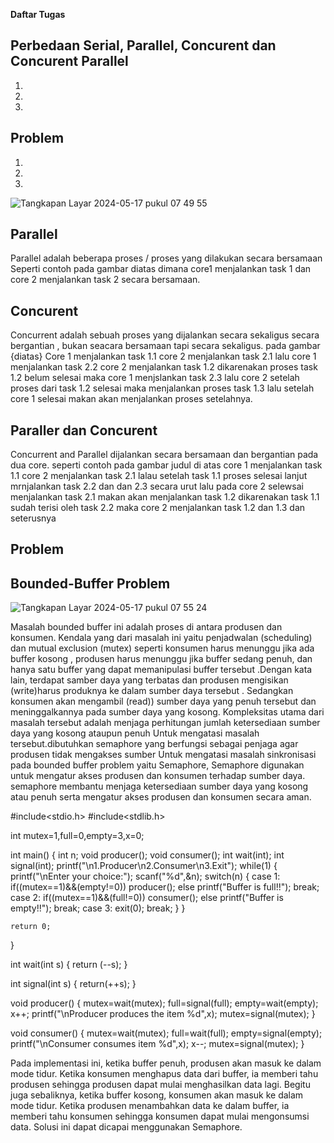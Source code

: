 
**Daftar Tugas**

## Perbedaan Serial, Parallel, Concurent dan Concurent Parallel

1.
2.
3.

## Problem

1.
2.
3.

![Tangkapan Layar 2024-05-17 pukul 07 49 55](https://github.com/zakwanaraffi/SysOP24-3123521030/assets/160553582/d15ab585-5c27-4db8-ae2b-70ed64b8cc64)

## Parallel

Parallel adalah beberapa proses / proses yang dilakukan secara bersamaan Seperti contoh pada gambar diatas dimana core1 menjalankan task 1 dan core 2 menjalankan task 2 secara bersamaan.



## Concurent

Concurrent adalah sebuah proses yang dijalankan secara sekaligus secara bergantian , bukan seacara bersamaan tapi secara sekaligus. pada gambar {diatas} Core 1 menjalankan task 1.1 core 2 menjalankan task 2.1 lalu core 1 menjalankan task 2.2 core 2 menjalankan task 1.2 dikarenakan proses task 1.2 belum selesai maka core 1 menjslankan task 2.3 lalu core 2 setelah proses dari task 1.2 selesai maka menjalankan proses task 1.3 lalu setelah core 1 selesai makan akan menjalankan proses setelahnya.



## Paraller dan Concurent

Concurrent and Parallel dijalankan secara bersamaan dan bergantian pada dua core. seperti contoh pada gambar judul di atas core 1 menjalankan task 1.1 core 2 menjalankan task 2.1 lalau setelah task 1.1 proses selesai lanjut mrnjalankan task 2.2 dan dan 2.3 secara urut lalu pada core 2 selewsai menjalankan task 2.1 makan akan menjalankan task 1.2 dikarenakan task 1.1 sudah terisi oleh task 2.2 maka core 2 menjalankan task 1.2 dan 1.3 dan seterusnya

## Problem

## Bounded-Buffer Problem

![Tangkapan Layar 2024-05-17 pukul 07 55 24](https://github.com/zakwanaraffi/SysOP24-3123521030/assets/160553582/6a14b1d1-ffa7-499a-a717-09d879c32fd1)

Masalah bounded buffer ini adalah proses di antara produsen dan konsumen. Kendala yang dari masalah ini yaitu penjadwalan (scheduling) dan mutual exclusion (mutex) seperti konsumen harus menunggu jika ada buffer kosong , produsen harus menunggu jika buffer sedang penuh, dan hanya satu buffer yang dapat memanipulasi buffer tersebut .Dengan kata lain, terdapat samber daya yang terbatas dan produsen mengisikan (write)harus produknya ke dalam sumber daya tersebut . Sedangkan konsumen akan mengambil (read)) sumber daya yang penuh tersebut dan meninggalkannya pada sumber daya yang kosong. Kompleksitas utama dari masalah tersebut adalah menjaga perhitungan jumlah ketersediaan sumber daya yang kosong ataupun penuh
Untuk mengatasi masalah tersebut.dibutuhkan semaphore yang berfungsi sebagai penjaga agar produsen tidak mengakses sumber Untuk mengatasi masalah sinkronisasi pada bounded buffer problem yaitu Semaphore, Semaphore digunakan untuk mengatur akses produsen dan konsumen terhadap sumber daya. semaphore membantu menjaga ketersediaan sumber daya yang kosong atau penuh serta mengatur akses produsen dan konsumen secara aman.

#include<stdio.h>
#include<stdlib.h>
 
int mutex=1,full=0,empty=3,x=0;
 
int main()
{
	int n;
	void producer();
	void consumer();
	int wait(int);
	int signal(int);
	printf("\n1.Producer\n2.Consumer\n3.Exit");
	while(1)
	{
		printf("\nEnter your choice:");
		scanf("%d",&n);
		switch(n)
		{
			case 1:	if((mutex==1)&&(empty!=0))
						producer();
					else
						printf("Buffer is full!!");
					break;
			case 2:	if((mutex==1)&&(full!=0))
						consumer();
					else
						printf("Buffer is empty!!");
					break;
			case 3:
					exit(0);
					break;
		}
	}
	
	return 0;
}
 
int wait(int s)
{
	return (--s);
}
 
int signal(int s)
{
	return(++s);
}
 
void producer()
{
	mutex=wait(mutex);
	full=signal(full);
	empty=wait(empty);
	x++;
	printf("\nProducer produces the item %d",x);
	mutex=signal(mutex);
}
 
void consumer()
{
	mutex=wait(mutex);
	full=wait(full);
	empty=signal(empty);
	printf("\nConsumer consumes item %d",x);
	x--;
	mutex=signal(mutex);
}




Pada implementasi ini, ketika buffer penuh, produsen akan masuk ke dalam mode tidur. Ketika konsumen menghapus data dari buffer, ia memberi tahu produsen sehingga produsen dapat mulai menghasilkan data lagi. Begitu juga sebaliknya, ketika buffer kosong, konsumen akan masuk ke dalam mode tidur. Ketika produsen menambahkan data ke dalam buffer, ia memberi tahu konsumen sehingga konsumen dapat mulai mengonsumsi data. Solusi ini dapat dicapai menggunakan Semaphore.


